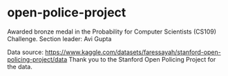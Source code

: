 # open-police-project

Awarded bronze medal in the Probability for Computer Scientists (CS109) Challenge. 
Section leader: Avi Gupta

Data source: https://www.kaggle.com/datasets/faressayah/stanford-open-policing-project/data 
Thank you to the Stanford Open Policing Project for the data. 
